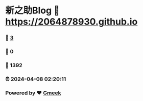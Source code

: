 # 新之助Blog :link: https://2064878930.github.io 
### :page_facing_up: [3](https://2064878930.github.io/tag.html) 
### :speech_balloon: 0 
### :hibiscus: 1392 
### :alarm_clock: 2024-04-08 02:20:11 
### Powered by :heart: [Gmeek](https://github.com/Meekdai/Gmeek)
